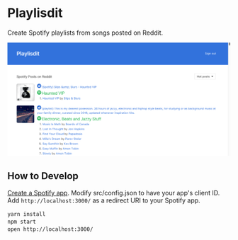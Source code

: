 # Playlisdit

Create Spotify playlists from songs posted on Reddit.

![Screenshot](https://raw.githubusercontent.com/cheshire137/playlisdit/master/screenshot.png)

## How to Develop

[Create a Spotify app](https://developer.spotify.com/my-applications).
Modify src/config.json to have your app's client ID. Add `http://localhost:3000/`
as a redirect URI to your Spotify app.

```bash
yarn install
npm start
open http://localhost:3000/
```
